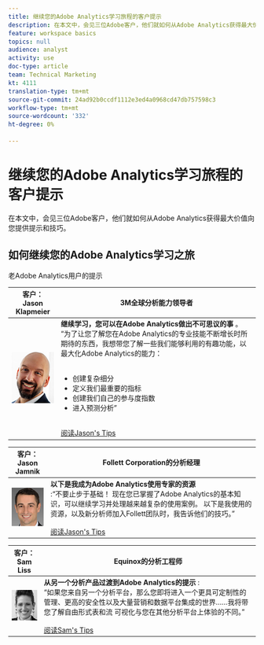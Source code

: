 ```yaml
---
title: 继续您的Adobe Analytics学习旅程的客户提示
description: 在本文中，会见三位Adobe客户，他们就如何从Adobe Analytics获得最大价值向您提供提示和技巧。
feature: workspace basics
topics: null
audience: analyst
activity: use
doc-type: article
team: Technical Marketing
kt: 4111
translation-type: tm+mt
source-git-commit: 24ad92b0ccdf1112e3ed4a0968cd47db757598c3
workflow-type: tm+mt
source-wordcount: '332'
ht-degree: 0%

---
```



# 继续您的Adobe Analytics学习旅程的客户提示

在本文中，会见三位Adobe客户，他们就如何从Adobe Analytics获得最大价值向您提供提示和技巧。

## 如何继续您的Adobe Analytics学习之旅

老Adobe Analytics用户的提示

| 客户：<br>Jason Klapmeier | 3M全球分析能力领导者 |
|------------|------------|
| ![杰森·克拉普迈尔](assets/jasonklapmeier.jpg) | **继续学习，您可以在Adobe Analytics做出不可思议的事** 。 <br> “为了让您了解您在Adobe Analytics的专业技能不断增长时所期待的东西，我想带您了解一些我们能够利用的有趣功能，以最大化Adobe Analytics的能力： <br><br><ul><li>创建复杂细分</li><li>定义我们最重要的指标</li><li>创建我们自己的参与度指数</li><li>进入预测分析”</li></ul><br>[阅读Jason&#39;s Tips](https://experienceleaguecommunities.adobe.com/t5/Adobe-Analytics-Discussions/Incredible-Things-You-Can-Do-in-Adobe-Analytics/td-p/354333) |

| 客户：<br>Jason Jamnik | Follett Corporation的分析经理 |
|------------|------------|
| ![杰森·克拉普迈尔](assets/jasonjamnik.jpg) | **以下是我成为Adobe Analytics使用专家的资源**<br> :“不要止步于基础！ 现在您已掌握了Adobe Analytics的基本知识，可以继续学习并处理越来越复杂的使用案例。 以下是我使用的资源，以及新分析师加入Follett团队时，我告诉他们的技巧。”<br><br>[阅读Jason&#39;s Tips](https://experienceleaguecommunities.adobe.com/t5/Adobe-Analytics-Discussions/Here-are-the-resources-I-used-to-become-an-expert-at-using-Adobe/m-p/354226) |

| 客户：<br>Sam Liss | Equinox的分析工程师 |
|------------|------------|
| ![山姆·利斯](assets/samliss.jpg) | **从另一个分析产品过渡到Adobe Analytics的提示** : <br> “如果您来自另一个分析平台，那么您即将进入一个更具可定制性的管理、更高的安全性以及大量营销和数据平台集成的世界……我将带您了解自由形式表和流  可视化与您在其他分析平台上体验的不同。”<br><br>[阅读Sam&#39;s Tips](https://experienceleaguecommunities.adobe.com/t5/Adobe-Analytics-Discussions/An-Analyst-s-Quick-Start-Guide-Switching-to-Adobe/td-p/354312) |
